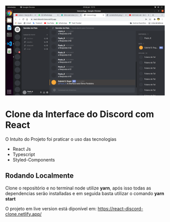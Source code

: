 ![Interface Screenshot](https://github.com/paulokmatos/discord-clone/blob/master/raw/Captura%20de%20tela%20de%202022-01-20%2015-15-23.png)

# Clone da Interface do Discord com React

O Intuito do Projeto foi praticar o uso das tecnologias 

- React Js
- Typescript
- Styled-Components

## Rodando Localmente

Clone o repositório e no terminal node utilize <strong>yarn</strong>, após isso todas as dependencias serão installadas
e em seguida basta utilizar o comando <strong>yarn start</strong>

O projeto em live version está diponível em: 
https://react-discord-clone.netlify.app/
